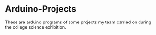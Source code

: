 # Arduino-Projects
These are arduino programs of some projects my team carried on during the college science exhibition.
